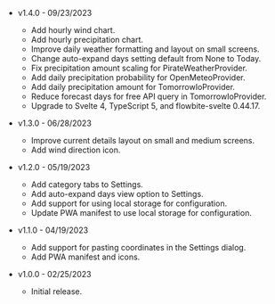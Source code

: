 * v1.4.0 - 09/23/2023
    * Add hourly wind chart.
    * Add hourly precipitation chart.
    * Improve daily weather formatting and layout on small screens.
    * Change auto-expand days setting default from None to Today.
    * Fix precipitation amount scaling for PirateWeatherProvider.
    * Add daily precipitation probability for OpenMeteoProvider.
    * Add daily precipitation amount for TomorrowIoProvider.
    * Reduce forecast days for free API query in TomorrowIoProvider.
    * Upgrade to Svelte 4, TypeScript 5, and flowbite-svelte 0.44.17.

* v1.3.0 - 06/28/2023
    * Improve current details layout on small and medium screens.
    * Add wind direction icon.

* v1.2.0 - 05/19/2023
    * Add category tabs to Settings.
    * Add auto-expand days view option to Settings.
    * Add support for using local storage for configuration.
    * Update PWA manifest to use local storage for configuration.

* v1.1.0 - 04/19/2023
    * Add support for pasting coordinates in the Settings dialog.
    * Add PWA manifest and icons.

* v1.0.0 - 02/25/2023
    * Initial release.
